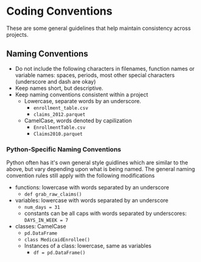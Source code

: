 # Coding Conventions

These are some general guidelines that help maintain consistency across projects.

## Naming Conventions

- Do not include the following characters in filenames, function names or variable names: spaces, periods, most other special characters (underscore and dash are okay)
- Keep names short, but descriptive.
- Keep naming conventions consistent within a project
    - Lowercase, separate words by an underscore.
        - `enrollment_table.csv`
        - `claims_2012.parquet`
    - CamelCase, words denoted by capilization
        - `EnrollmentTable.csv`
        - `Claims2010.parquet`

### Python-Specific Naming Conventions

Python often has it's own general style guidlines which are similar to the above, but vary depending upon what is being named. The general naming convention rules still apply with the following modifications

- functions: lowercase with words separated by an underscore
    - `def grab_raw_claims()`
- variables: lowercase with words separated by an underscore
    - `num_days = 31`
    - constants can be all caps with words separated by underscores: `DAYS_IN_WEEK = 7`
- classes: CamelCase
    - `pd.DataFrame`
    - `class MedicaidEnrollee()`
    - Instances of a class: lowercase, same as variables
        - `df = pd.DataFrame()`
